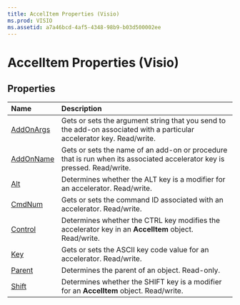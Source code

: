 ```yaml
---
title: AccelItem Properties (Visio)
ms.prod: VISIO
ms.assetid: a7a46bcd-4af5-4348-98b9-b03d500002ee
---
```



# AccelItem Properties (Visio)

## Properties



|**Name**|**Description**|
|:-----|:-----|
|[AddOnArgs](accelitem-addonargs-property-visio.md)|Gets or sets the argument string that you send to the add-on associated with a particular accelerator key. Read/write.|
|[AddOnName](accelitem-addonname-property-visio.md)|Gets or sets the name of an add-on or procedure that is run when its associated accelerator key is pressed. Read/write.|
|[Alt](accelitem-alt-property-visio.md)|Determines whether the ALT key is a modifier for an accelerator. Read/write.|
|[CmdNum](accelitem-cmdnum-property-visio.md)|Gets or sets the command ID associated with an accelerator. Read/write.|
|[Control](accelitem-control-property-visio.md)|Determines whether the CTRL key modifies the accelerator key in an  **AccelItem** object. Read/write.|
|[Key](accelitem-key-property-visio.md)|Gets or sets the ASCII key code value for an accelerator. Read/write.|
|[Parent](accelitem-parent-property-visio.md)|Determines the parent of an object. Read-only.|
|[Shift](accelitem-shift-property-visio.md)|Determines whether the SHIFT key is a modifier for an  **AccelItem** object. Read/write.|

